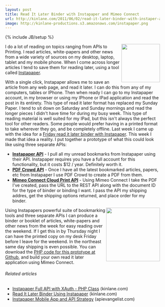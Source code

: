 ```yaml
---
layout: post
title: Read It Later Binder with Instapaper and Mimeo Connect
url: http://kinlane.com/2011/06/02/read-it-later-binder-with-instaper-and-mimeo-connect/
image: http://kinlane-productions.s3.amazonaws.com/instapaper.png
---
```

{% include JB/setup %}
<p>
     <img class="c1" src="http://kinlane-productions.s3.amazonaws.com/instapaper.png" alt="" width="125" align="right" />I do a lot of reading on topics ranging from APIs to Printing. I read articles, white-papers and other news from a wide variety of sources on my desktop, laptop, tablet and my mobile phone. When I come across longer articles I tend to save them for reading later, using a tool called <a title="Instpaper" href="http://www.instapaper.com">Instapaper</a>.
</p>
<div>
     <span>With a single click, Instapaper allows me to save an article from any web page, and read it later. I can do this from any of my computers, tables or IPhone. Then when ready I can go to my Instapaper account, in my browser or using my IPhone or IPad application and read the post in its entirety.</span> <span>This type of read it later format has replaced my Sunday Paper. I tend to sit down on Saturday and Sunday mornings and read the longer pieces I didn't have time for during my busy week.</span> <span>This type of reading material is well suited for my IPad, but this isn't always the perfect tool for other readers. Some people would prefer having in a printed format to take wherever they go, and be completely offline.</span> <span>Last week I came up with the idea for a <a title="Friday Read it Later Binder with Instapaper" href="../../projects/idea_detail.php?ID=13">Friday read it later binder with Instapaper</a>. This week I made that idea a reality. I put together a prototype of what this could look like using three separate APIs:</span>
     <ul class="mainlist">
          <li>
               <strong><a title="Instapaper API" href="http://www.instapaper.com/api/full">Instapaper API</a></strong> - I pull all my unread bookmarks from Instapaper using their API. Instapaper requires you have a full account for this functionality, but it costs $12 / year. Definitely worth it.
          </li>
          <li>
               <strong><a title="PDF Crowd API" href="https://pdfcrowd.com/html-to-pdf-api/">PDF Crowd API</a></strong> - Once I have all the latest bookmarked articles, papers, etc from Instapaper I use PDF Crowd to create a PDF from them.
          </li>
          <li>
               <strong><a title="Mimeo Connect Cloud Print API" href="../../">Mimeo Connect Cloud Print API</a></strong> - Using Mimeo Connect I take the PDF I've created, pass the URL to the REST API along with the document ID for the type of binder or binding I want. I pass the API my shipping addres, get the shipping options returned, and place order for my binder.
          </li>
     </ul><img class="c1" src="http://kinlane-productions.s3.amazonaws.com/mimeo/mimeo_connect_logo.jpg" alt="" width="175" align="right" /><span>Using Instapapers powerful suite of bookmarking tools and three separate APIs I can produce a binder or booklet of articles, white-papers and other news from the week for easy reading over the weekend.</span> <span>If I get this in by Thursday night I can have the printed copy on my desk Friday before I leave for the weekend. In the northeast same day shipping is even possible.</span> <span>You can download the <a title="PHP Code for this at Github" href="https://github.com/mimeoconnect/InstapaperBinder">PHP code for this prototype at Github</a>, and build your own read it later application using Mimeo Connect.</span>
</div>
<p>
      
</p>
<h6 class="zemanta-related-title c2">
     Related articles
</h6>
<ul class="zemanta-article-ul">
     <li class="zemanta-article-ul-li">
          <a href="http://www.kinlane.com/2011/06/instapaper-full-api-with-xauth-php-class/">Instapaper Full API with XAuth - PHP Class</a> (kinlane.com)
     </li>
     <li class="zemanta-article-ul-li">
          <a href="http://www.kinlane.com/2011/05/read-it-later-binder-using-instapaper/">Read It Later Binder Using Instapaper</a> (kinlane.com)
     </li>
     <li class="zemanta-article-ul-li">
          <a href="http://blog.apievangelist.com/2011/04/28/instapaper-mobile-app-and-api-strategy/">Instapaper Mobile App and API Strategy</a> (apievangelist.com)
     </li>
</ul>